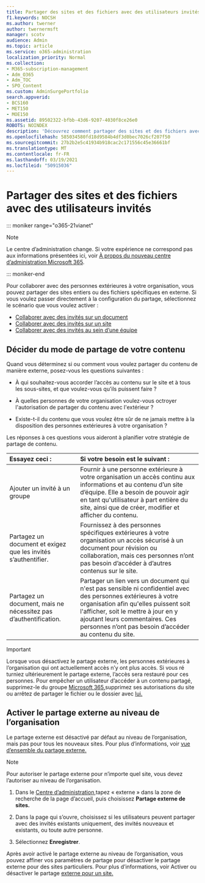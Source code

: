```yaml
---
title: Partager des sites et des fichiers avec des utilisateurs invités
f1.keywords: NOCSH
ms.author: twerner
author: twernermsft
manager: scotv
audience: Admin
ms.topic: article
ms.service: o365-administration
localization_priority: Normal
ms.collection:
- M365-subscription-management
- Adm_O365
- Adm_TOC
- SPO_Content
ms.custom: AdminSurgePortfolio
search.appverid:
- BCS160
- MET150
- MOE150
ms.assetid: 89502322-bfbb-43d6-9207-4030f8ce26e0
ROBOTS: NOINDEX
description: 'Découvrez comment partager des sites et des fichiers avec des personnes extérieures à l’organisation. '
ms.openlocfilehash: 585034580fd18d9584b4df3d0bec7026cf207f50
ms.sourcegitcommit: 27b2b2e5c41934b918cac2c171556c45e36661bf
ms.translationtype: MT
ms.contentlocale: fr-FR
ms.lasthandoff: 03/19/2021
ms.locfileid: "50915036"
---
```

# <a name="share-sites-and-files-with-guest-users"></a>Partager des sites et des fichiers avec des utilisateurs invités

::: moniker range="o365-21vianet"

> [!NOTE]
> Le centre d’administration change. Si votre expérience ne correspond pas aux informations présentées ici, voir [À propos du nouveau centre d’administration Microsoft 365](../microsoft-365-admin-center-preview.md?preserve-view=true&view=o365-21vianet).

::: moniker-end

Pour collaborer avec des personnes extérieures à votre organisation, vous pouvez partager des sites entiers ou des fichiers spécifiques en externe. Si vous voulez passer directement à la configuration du partage, sélectionnez le scénario que vous voulez activer :

- [Collaborer avec des invités sur un document](../../solutions/collaborate-on-documents.md)
- [Collaborer avec des invités sur un site](../../solutions/collaborate-in-site.md)
- [Collaborer avec des invités au sein d’une équipe](../../solutions/collaborate-as-team.md)
  
## <a name="deciding-how-to-share-your-content"></a>Décider du mode de partage de votre contenu

Quand vous déterminez si ou comment vous voulez partager du contenu de manière externe, posez-vous les questions suivantes :
  
- À qui souhaitez-vous accorder l’accès au contenu sur le site et à tous les sous-sites, et que voulez-vous qu’ils puissent faire ?
    
- À quelles personnes de votre organisation voulez-vous octroyer l'autorisation de partager du contenu avec l'extérieur ? 
    
- Existe-t-il du contenu que vous voulez être sûr de ne jamais mettre à la disposition des personnes extérieures à votre organisation ?
    
Les réponses à ces questions vous aideront à planifier votre stratégie de partage de contenu.
  
|**Essayez ceci :**|**Si votre besoin est le suivant :**|
|:-----|:-----|
|Ajouter un invité à un groupe  <br/> |Fournir à une personne extérieure à votre organisation un accès continu aux informations et au contenu d’un site d’équipe. Elle a besoin de pouvoir agir en tant qu'utilisateur à part entière du site, ainsi que de créer, modifier et afficher du contenu.  <br/> |
|Partagez un document et exigez que les invités s’authentifier.  <br/> |Fournissez à des personnes spécifiques extérieures à votre organisation un accès sécurisé à un document pour révision ou collaboration, mais ces personnes n’ont pas besoin d’accéder à d’autres contenus sur le site.  <br/> |
|Partagez un document, mais ne nécessitez pas d’authentification.  <br/> |Partager un lien vers un document qui n'est pas sensible ni confidentiel avec des personnes extérieures à votre organisation afin qu'elles puissent soit l'afficher, soit le mettre à jour en y ajoutant leurs commentaires. Ces personnes n’ont pas besoin d’accéder au contenu du site.  <br/> |
   
> [!IMPORTANT]
> Lorsque vous désactivez le partage externe, les personnes extérieures à l’organisation qui ont actuellement accès n’y ont plus accès. Si vous ré turniez ultérieurement le partage externe, l’accès sera restauré pour ces personnes. Pour empêcher un utilisateur d’accéder à un contenu partagé, supprimez-le du groupe [Microsoft 365,](/office365/admin/create-groups/add-or-remove-members-from-groups)supprimez ses autorisations du site ou arrêtez de partager le fichier ou le dossier avec [lui.](https://support.microsoft.com/office/0a36470f-d7fe-40a0-bd74-0ac6c1e13323) 
  
## <a name="enable-external-sharing-at-the-organization-level"></a>Activer le partage externe au niveau de l’organisation

Le partage externe est désactivé par défaut au niveau de l’organisation, mais pas pour tous les nouveaux sites. Pour plus d’informations, voir [vue d’ensemble du partage externe.](/sharepoint/external-sharing-overview) 

> [!NOTE]
>  Pour autoriser le partage externe pour n’importe quel site, vous devez l’autoriser au niveau de l’organisation. 
  
1. Dans le [Centre d’administration,](https://go.microsoft.com/fwlink/p/?linkid=2024339)tapez « externe » dans la zone de recherche de la page d’accueil, puis choisissez **Partage externe de sites.**
  
2. Dans la page qui s’ouvre, choisissez si les utilisateurs peuvent partager avec des invités existants uniquement, des invités nouveaux et existants, ou toute autre personne. 
    
3. Sélectionnez **Enregistrer**.
    
Après avoir activé le partage externe au niveau de l’organisation, vous pouvez affiner vos paramètres de partage pour désactiver le partage externe pour des sites particuliers. Pour plus d’informations, voir Activer ou désactiver le partage [externe pour un site.](/sharepoint/change-external-sharing-site)
  

  

